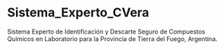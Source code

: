 # Sistema_Experto_CVera
Sistema Experto de Identificación y Descarte Seguro de Compuestos Químicos en Laboratorio para la Provincia de Tierra del Fuego, Argentina. 
